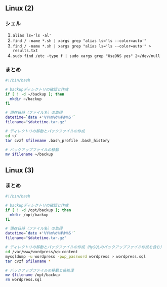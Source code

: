 ## Linux (2)

### シェル

1. `alias ls='ls -al'`
2. `find / -name *.sh | xargs grep "alias ls='ls --color=auto'"`
3. `find / -name *.sh | xargs grep "alias ls='ls --color=auto'" > results.txt`
4. `sudo find /etc -type f | sudo xargs grep "UseDNS yes" 2>/dev/null`

### まとめ

```bash
#!/bin/bash

# backupディレクトリの確認と作成
if [ ! -d ~/backup ]; then
  mkdir ~/backup
fi

# 現在日時（ファイル名）の取得
datetime=`date +'%Y%m%d%H%M%S'`
filename="$datetime.tar.gz"

# ディレクトリの移動とバックファイルの作成
cd ~/
tar cvzf $filename .bash_profile .bash_history

# バックアップファイルの移動
mv $filename ~/backup
```

## Linux (3)

### まとめ

```bash
#!/bin/bash

# backupディレクトリの確認と作成
if [ ! -d /opt/backup ]; then
  mkdir /opt/backup
fi

# 現在日時（ファイル名）の取得
datetime=`date +'%Y%m%d%H%M%S'`
filename="$datetime.tar.gz"

# ディレクトリの移動とバックファイルの作成（MySQLのバックアップファイル作成を含む）
cd /var/www/wordpress/wp-content
mysqldump -u wordpress -pwp_password wordpress > wordpress.sql
tar cvzf $filename *

# バックアップファイルの移動と後処理
mv $filename /opt/backup
rm wordpress.sql
```
